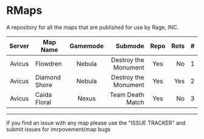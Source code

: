 RMaps
====
A repository for all the maps that are published for use by Rage, INC.

Server | Map Name      | Gamemode      | Submode              | Repo | Rots | # |
:-----:| ------------- |:-------------:| --------------------:|:----:|-----:|:-:|
Avicus | Flowdren      | Nebula        | Destroy the Monument |Yes   |No    | 1 |
Avicus | Diamond Shore | Nebula        | Destroy the Monument |Yes   |Yes    | 2 |
Avicus | Caida Floral  | Nexus         | Team Death Match     |Yes   |No    | 3 |
---------------------------------------------------------------------------------
If you find an issue with any map please use the "ISSUE TRACKER" and submit issues for imrpovement/map bugs

